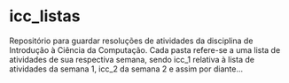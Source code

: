 # icc_listas

Repositório para guardar resoluções de atividades da disciplina de Introdução à Ciência da Computação. Cada pasta refere-se a uma lista de atividades de sua respectiva semana, sendo icc_1 relativa à lista de atividades da semana 1, icc_2 da semana 2 e assim por diante...
